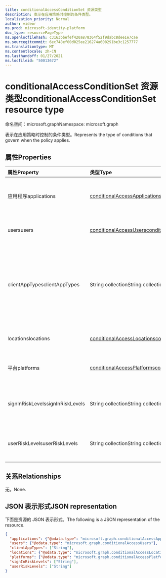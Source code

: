 ```yaml
---
title: conditionalAccessConditionSet 资源类型
description: 表示在应用策略时控制的条件类型。
localization_priority: Normal
author: videor
ms.prod: microsoft-identity-platform
doc_type: resourcePageType
ms.openlocfilehash: c3163bbefef420a878364f52f9dabc8dee1e7cae
ms.sourcegitcommit: 6ec748ef00d025ee216274a608291be3c1257777
ms.translationtype: MT
ms.contentlocale: zh-CN
ms.lasthandoff: 01/27/2021
ms.locfileid: "50013672"
---
```

# <a name="conditionalaccessconditionset-resource-type"></a><span data-ttu-id="3a199-103">conditionalAccessConditionSet 资源类型</span><span class="sxs-lookup"><span data-stu-id="3a199-103">conditionalAccessConditionSet resource type</span></span>

<span data-ttu-id="3a199-104">命名空间：microsoft.graph</span><span class="sxs-lookup"><span data-stu-id="3a199-104">Namespace: microsoft.graph</span></span>

<span data-ttu-id="3a199-105">表示在应用策略时控制的条件类型。</span><span class="sxs-lookup"><span data-stu-id="3a199-105">Represents the type of conditions that govern when the policy applies.</span></span>

## <a name="properties"></a><span data-ttu-id="3a199-106">属性</span><span class="sxs-lookup"><span data-stu-id="3a199-106">Properties</span></span>

| <span data-ttu-id="3a199-107">属性</span><span class="sxs-lookup"><span data-stu-id="3a199-107">Property</span></span>     | <span data-ttu-id="3a199-108">类型</span><span class="sxs-lookup"><span data-stu-id="3a199-108">Type</span></span>        | <span data-ttu-id="3a199-109">说明</span><span class="sxs-lookup"><span data-stu-id="3a199-109">Description</span></span> |
|:-------------|:------------|:------------|
|<span data-ttu-id="3a199-110">应用程序</span><span class="sxs-lookup"><span data-stu-id="3a199-110">applications</span></span>|[<span data-ttu-id="3a199-111">conditionalAccessApplications</span><span class="sxs-lookup"><span data-stu-id="3a199-111">conditionalAccessApplications</span></span>](conditionalaccessapplications.md)| <span data-ttu-id="3a199-112">策略中包含和排除的应用程序和用户操作。</span><span class="sxs-lookup"><span data-stu-id="3a199-112">Applications and user actions included in and excluded from the policy.</span></span> <span data-ttu-id="3a199-113">必填。</span><span class="sxs-lookup"><span data-stu-id="3a199-113">Required.</span></span> |
|<span data-ttu-id="3a199-114">users</span><span class="sxs-lookup"><span data-stu-id="3a199-114">users</span></span>|[<span data-ttu-id="3a199-115">conditionalAccessUsers</span><span class="sxs-lookup"><span data-stu-id="3a199-115">conditionalAccessUsers</span></span>](conditionalaccessusers.md)| <span data-ttu-id="3a199-116">策略中包含和排除的用户、组和角色。</span><span class="sxs-lookup"><span data-stu-id="3a199-116">Users, groups, and roles included in and excluded from the policy.</span></span> <span data-ttu-id="3a199-117">必填。</span><span class="sxs-lookup"><span data-stu-id="3a199-117">Required.</span></span> |
|<span data-ttu-id="3a199-118">clientAppTypes</span><span class="sxs-lookup"><span data-stu-id="3a199-118">clientAppTypes</span></span>|<span data-ttu-id="3a199-119">String collection</span><span class="sxs-lookup"><span data-stu-id="3a199-119">String collection</span></span>| <span data-ttu-id="3a199-120">策略中包含的客户端应用程序类型。</span><span class="sxs-lookup"><span data-stu-id="3a199-120">Client application types included in the policy.</span></span> <span data-ttu-id="3a199-121">可取值为：`all`、`browser`、`mobileAppsAndDesktopClients`、`exchangeActiveSync`、`easSupported`、`other`。</span><span class="sxs-lookup"><span data-stu-id="3a199-121">Possible values are: `all`, `browser`, `mobileAppsAndDesktopClients`, `exchangeActiveSync`, `easSupported`, `other`.</span></span>|
|<span data-ttu-id="3a199-122">locations</span><span class="sxs-lookup"><span data-stu-id="3a199-122">locations</span></span>|[<span data-ttu-id="3a199-123">conditionalAccessLocations</span><span class="sxs-lookup"><span data-stu-id="3a199-123">conditionalAccessLocations</span></span>](conditionalaccesslocations.md)| <span data-ttu-id="3a199-124">策略中包含的位置和从策略中排除的位置。</span><span class="sxs-lookup"><span data-stu-id="3a199-124">Locations included in and excluded from the policy.</span></span> |
|<span data-ttu-id="3a199-125">平台</span><span class="sxs-lookup"><span data-stu-id="3a199-125">platforms</span></span>|[<span data-ttu-id="3a199-126">conditionalAccessPlatforms</span><span class="sxs-lookup"><span data-stu-id="3a199-126">conditionalAccessPlatforms</span></span>](conditionalaccessplatforms.md)| <span data-ttu-id="3a199-127">策略中包含的平台和从策略中排除的平台。</span><span class="sxs-lookup"><span data-stu-id="3a199-127">Platforms included in and excluded from the policy.</span></span> |
|<span data-ttu-id="3a199-128">signInRiskLevels</span><span class="sxs-lookup"><span data-stu-id="3a199-128">signInRiskLevels</span></span>|<span data-ttu-id="3a199-129">String collection</span><span class="sxs-lookup"><span data-stu-id="3a199-129">String collection</span></span>| <span data-ttu-id="3a199-130">策略中包含的登录风险级别。</span><span class="sxs-lookup"><span data-stu-id="3a199-130">Sign-in risk levels included in the policy.</span></span> <span data-ttu-id="3a199-131">可取值为：`low`、`medium`、`high`、`none`。</span><span class="sxs-lookup"><span data-stu-id="3a199-131">Possible values are: `low`, `medium`, `high`, `none`.</span></span>|
|<span data-ttu-id="3a199-132">userRiskLevels</span><span class="sxs-lookup"><span data-stu-id="3a199-132">userRiskLevels</span></span>|<span data-ttu-id="3a199-133">String collection</span><span class="sxs-lookup"><span data-stu-id="3a199-133">String collection</span></span>| <span data-ttu-id="3a199-134">策略中包含的用户风险级别。</span><span class="sxs-lookup"><span data-stu-id="3a199-134">User risk levels included in the policy.</span></span> <span data-ttu-id="3a199-135">可取值为：`low`、`medium`、`high`。</span><span class="sxs-lookup"><span data-stu-id="3a199-135">Possible values are: `low`, `medium`, `high`.</span></span>|

## <a name="relationships"></a><span data-ttu-id="3a199-136">关系</span><span class="sxs-lookup"><span data-stu-id="3a199-136">Relationships</span></span>

<span data-ttu-id="3a199-137">无。</span><span class="sxs-lookup"><span data-stu-id="3a199-137">None.</span></span>

## <a name="json-representation"></a><span data-ttu-id="3a199-138">JSON 表示形式</span><span class="sxs-lookup"><span data-stu-id="3a199-138">JSON representation</span></span>

<span data-ttu-id="3a199-139">下面是资源的 JSON 表示形式。</span><span class="sxs-lookup"><span data-stu-id="3a199-139">The following is a JSON representation of the resource.</span></span>

<!-- {
  "blockType": "resource",
  "optionalProperties": [
    "clientAppTypes",
    "locations",
    "platforms",
    "signInRiskLevels",
    "userRiskLevels"
  ],
  "@odata.type": "microsoft.graph.conditionalAccessConditionSet",
  "baseType": null
}-->

```json
{
  "applications": {"@odata.type": "microsoft.graph.conditionalAccessApplications"},
  "users": {"@odata.type": "microsoft.graph.conditionalAccessUsers"},
  "clientAppTypes": ["String"],
  "locations": {"@odata.type": "microsoft.graph.conditionalAccessLocations"},
  "platforms": {"@odata.type": "microsoft.graph.conditionalAccessPlatforms"},
  "signInRiskLevels": ["String"],
  "userRiskLevels": ["String"]
}
```

<!-- uuid: 16cd6b66-4b1a-43a1-adaf-3a886856ed98
2019-02-04 14:57:30 UTC -->
<!-- {
  "type": "#page.annotation",
  "description": "conditionalAccessConditionSet resource",
  "keywords": "",
  "section": "documentation",
  "tocPath": ""
}-->

